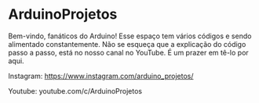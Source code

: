 # ArduinoProjetos
Bem-vindo, fanáticos do Arduino! Esse espaço tem vários códigos e sendo alimentado constantemente. Não se esqueça que a explicação do código passo a passo, está no nosso canal no YouTube. É um prazer em tê-lo por aqui. 

Instagram: https://www.instagram.com/arduino_projetos/

Youtube: youtube.com/c/ArduinoProjetos
